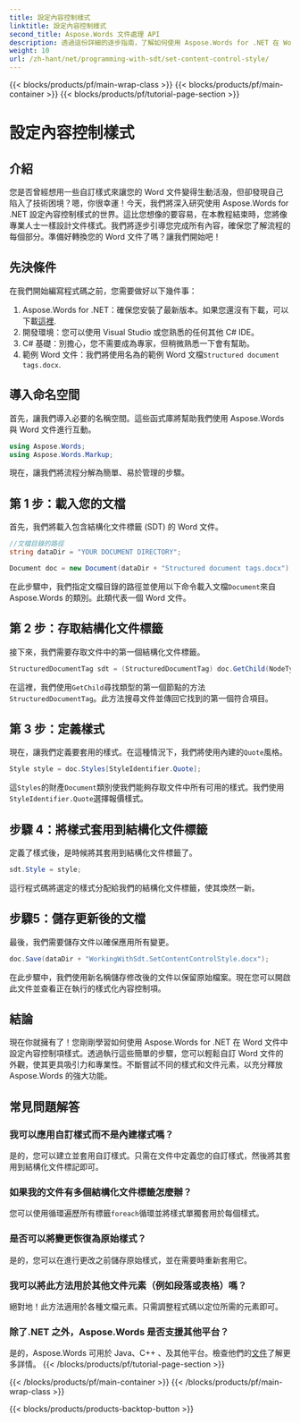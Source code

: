 ```yaml
---
title: 設定內容控制樣式
linktitle: 設定內容控制樣式
second_title: Aspose.Words 文件處理 API
description: 透過這份詳細的逐步指南，了解如何使用 Aspose.Words for .NET 在 Word 文件中設定內容控制樣式。非常適合增強文件美觀度。
weight: 10
url: /zh-hant/net/programming-with-sdt/set-content-control-style/
---
```


{{< blocks/products/pf/main-wrap-class >}}
{{< blocks/products/pf/main-container >}}
{{< blocks/products/pf/tutorial-page-section >}}

# 設定內容控制樣式

## 介紹

您是否曾經想用一些自訂樣式來讓您的 Word 文件變得生動活潑，但卻發現自己陷入了技術困境？嗯，你很幸運！今天，我們將深入研究使用 Aspose.Words for .NET 設定內容控制樣式的世界。這比您想像的要容易，在本教程結束時，您將像專業人士一樣設計文件樣式。我們將逐步引導您完成所有內容，確保您了解流程的每個部分。準備好轉換您的 Word 文件了嗎？讓我們開始吧！

## 先決條件

在我們開始編寫程式碼之前，您需要做好以下幾件事：

1.  Aspose.Words for .NET：確保您安裝了最新版本。如果您還沒有下載，可以下載[這裡](https://releases.aspose.com/words/net/).
2. 開發環境：您可以使用 Visual Studio 或您熟悉的任何其他 C# IDE。
3. C# 基礎：別擔心，您不需要成為專家，但稍微熟悉一下會有幫助。
4. 範例 Word 文件：我們將使用名為的範例 Word 文檔`Structured document tags.docx`.

## 導入命名空間

首先，讓我們導入必要的名稱空間。這些函式庫將幫助我們使用 Aspose.Words 與 Word 文件進行互動。

```csharp
using Aspose.Words;
using Aspose.Words.Markup;
```

現在，讓我們將流程分解為簡單、易於管理的步驟。

## 第 1 步：載入您的文檔

首先，我們將載入包含結構化文件標籤 (SDT) 的 Word 文件。

```csharp
//文檔目錄的路徑
string dataDir = "YOUR DOCUMENT DIRECTORY";

Document doc = new Document(dataDir + "Structured document tags.docx");
```

在此步驟中，我們指定文檔目錄的路徑並使用以下命令載入文檔`Document`來自 Aspose.Words 的類別。此類代表一個 Word 文件。

## 第 2 步：存取結構化文件標籤

接下來，我們需要存取文件中的第一個結構化文件標籤。

```csharp
StructuredDocumentTag sdt = (StructuredDocumentTag) doc.GetChild(NodeType.StructuredDocumentTag, 0, true);
```

在這裡，我們使用`GetChild`尋找類型的第一個節點的方法`StructuredDocumentTag`。此方法搜尋文件並傳回它找到的第一個符合項目。

## 第 3 步：定義樣式

現在，讓我們定義要套用的樣式。在這種情況下，我們將使用內建的`Quote`風格。

```csharp
Style style = doc.Styles[StyleIdentifier.Quote];
```

這`Styles`的財產`Document`類別使我們能夠存取文件中所有可用的樣式。我們使用`StyleIdentifier.Quote`選擇報價樣式。

## 步驟 4：將樣式套用到結構化文件標籤

定義了樣式後，是時候將其套用到結構化文件標籤了。

```csharp
sdt.Style = style;
```

這行程式碼將選定的樣式分配給我們的結構化文件標籤，使其煥然一新。

## 步驟5：儲存更新後的文檔

最後，我們需要儲存文件以確保應用所有變更。

```csharp
doc.Save(dataDir + "WorkingWithSdt.SetContentControlStyle.docx");
```

在此步驟中，我們使用新名稱儲存修改後的文件以保留原始檔案。現在您可以開啟此文件並查看正在執行的樣式化內容控制項。

## 結論

現在你就擁有了！您剛剛學習如何使用 Aspose.Words for .NET 在 Word 文件中設定內容控制項樣式。透過執行這些簡單的步驟，您可以輕鬆自訂 Word 文件的外觀，使其更具吸引力和專業性。不斷嘗試不同的樣式和文件元素，以充分釋放 Aspose.Words 的強大功能。

## 常見問題解答

### 我可以應用自訂樣式而不是內建樣式嗎？  
是的，您可以建立並套用自訂樣式。只需在文件中定義您的自訂樣式，然後將其套用到結構化文件標記即可。

### 如果我的文件有多個結構化文件標籤怎麼辦？  
您可以使用循環遍歷所有標籤`foreach`循環並將樣式單獨套用於每個樣式。

### 是否可以將變更恢復為原始樣式？  
是的，您可以在進行更改之前儲存原始樣式，並在需要時重新套用它。

### 我可以將此方法用於其他文件元素（例如段落或表格）嗎？  
絕對地！此方法適用於各種文檔元素。只需調整程式碼以定位所需的元素即可。

### 除了.NET 之外，Aspose.Words 是否支援其他平台？  
是的，Aspose.Words 可用於 Java、C++ 、及其他平台。檢查他們的[文件](https://reference.aspose.com/words/net/)了解更多詳情。
{{< /blocks/products/pf/tutorial-page-section >}}

{{< /blocks/products/pf/main-container >}}
{{< /blocks/products/pf/main-wrap-class >}}

{{< blocks/products/products-backtop-button >}}
